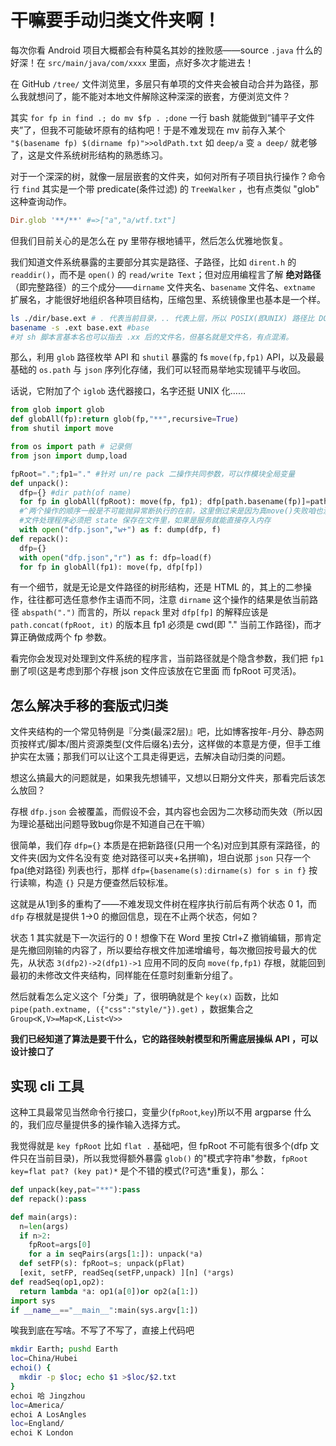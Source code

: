 # 干嘛要手动归类文件夹啊！

每次你看 Android 项目大概都会有种莫名其妙的挫败感——source `.java` 什么的好深！在 `src/main/java/com/xxxx` 里面，点好多次才能进去！

在 GitHub `/tree/` 文件浏览里，多层只有单项的文件夹会被自动合并为路径，那么我就想问了，能不能对本地文件解除这种深深的嵌套，方便浏览文件？

其实 `for fp in find .; do mv $fp . ;done` 一行 bash 就能做到“铺平子文件夹”了，但我不可能破坏原有的结构吧！于是不难发现在 mv 前存入某个 `"$(basename fp) $(dirname fp)">>oldPath.txt` 如 `deep/a` 变 `a deep/` 就老够了，这是文件系统树形结构的熟悉练习。

对于一个深深的树，就像一层层嵌套的文件夹，如何对所有子项目执行操作？命令行 `find` 其实是一个带 predicate(条件过滤) 的 `TreeWalker` ，也有点类似 "glob" 这种查询动作。

```ruby
Dir.glob '**/**' #=>["a","a/wtf.txt"]
```

但我们目前关心的是怎么在 py 里带存根地铺平，然后怎么优雅地恢复。

我们知道文件系统暴露的主要部分其实是路径、子路径，比如 `dirent.h` 的 `readdir()`，而不是 `open()` 的 `read/write Text`；但对应用编程言了解 __绝对路径__ （即完整路径）的三个成分——`dirname` 文件夹名、`basename` 文件名、`extname` 扩展名，才能很好地组织各种项目结构，压缩包里、系统镜像里也基本是一个样。

```bash
ls ./dir/base.ext # . 代表当前目录，.. 代表上层，所以 POSIX(即UNIX) 路径比 DOS/Win 更复杂
basename -s .ext base.ext #base
#对 sh 脚本言基本名也可以指去 .xx 后的文件名，但基名就是文件名，有点混淆。
```

那么，利用 `glob` 路径枚举 API 和 `shutil` 暴露的 fs `move(fp,fp1)` API，以及最最基础的 `os.path` 与 `json` 序列化存储，我们可以轻而易举地实现铺平与收回。

话说，它附加了个 `iglob` 迭代器接口，名字还挺 UNIX 化……

```py
from glob import glob
def globAll(fp):return glob(fp,"**",recursive=True)
from shutil import move

from os import path # 记录侧
from json import dump,load

fpRoot=".";fp1="." #针对 un/re pack 二操作共同参数，可以作模块全局变量
def unpack():
  dfp={} #dir path(of name)
  for fp in globAll(fpRoot): move(fp, fp1); dfp[path.basename(fp)]=path.dirname(fp)
  #^两个操作的顺序一般是不可能抛异常断执行的在前，这里倒过来是因为真move()失败咱也没必要还原
  #文件处理程序必须把 state 保存在文件里，如果是服务就能直接存入内存
  with open("dfp.json","w+") as f: dump(dfp, f)
def repack():
  dfp={}
  with open("dfp.json","r") as f: dfp=load(f)
  for fp in globAll(fp1): move(fp, dfp[fp])
```

有一个细节，就是无论是文件路径的树形结构，还是 HTML 的，其上的二参操作，往往都可选任意参作主语而不同，注意 `dirname` 这个操作的结果是依当前路径 `abspath(".")` 而言的，所以 `repack` 里对 `dfp[fp]` 的解释应该是 `path.concat(fpRoot, it)` 的版本且 fp1 必须是 cwd(即 "." 当前工作路径)，而才算正确做成两个 fp 参数。

看完你会发现对处理到文件系统的程序言，当前路径就是个隐含参数，我们把 `fp1` 删了呗(这是考虑到那个存根 json 文件应该放在它里面 而 fpRoot 可灵活)。

## 怎么解决手移的套版式归类

文件夹结构的一个常见特例是『分类(最深2层)』吧，比如博客按年-月分、静态网页按样式/脚本/图片资源类型(文件后缀名)去分，这样做的本意是方便，但手工维护实在太骚；那我们可以让这个工具走得更远，去解决自动归类的问题。

想这么搞最大的问题就是，如果我先想铺平，又想以日期分文件夹，那看完后该怎么放回？

存根 `dfp.json` 会被覆盖，而假设不会，其内容也会因为二次移动而失效（所以因为理论基础出问题导致bug你是不知道自己在干嘛）

很简单，我们存 `dfp={}` 本质是在把新路径(只用一个名)对应到其原有深路径，的文件夹(因为文件名没有变 绝对路径可以夹+名拼嘛)，坦白说那 `json` 只存一个 fpa(绝对路径) 列表也行，那样 `dfp={basename(s):dirname(s) for s in f}` 按行读嘛，构造 `{}` 只是方便查然后较标准。

这就是从1到多的重构了——不难发现文件树在程序执行前后有两个状态 0 1，而 `dfp` 存根就是提供 1->0 的撤回信息，现在不止两个状态，何如？

状态 1 其实就是下一次运行的 0！想像下在 Word 里按 Ctrl+Z 撤销编辑，那肯定是先撤回刚输的内容了，所以要给存根文件加递增编号，每次撤回按号最大的优先，从状态 `3(dfp2)->2(dfp1)->1` 应用不同的反向 `move(fp,fp1)` 存根，就能回到最初的未修改文件夹结构，同样能在任意时刻重新分组了。

然后就看怎么定义这个「分类」了，很明确就是个 `key(x)` 函数，比如 `pipe(path.extname, ({"css":"style/"}).get)` ，数据集合之 `Group<K,V>=Map<K,List<V>>`

__我们已经知道了算法是要干什么，它的路径映射模型和所需底层操纵 API ，可以设计接口了__

## 实现 cli 工具

这种工具最常见当然命令行接口，变量少(`fpRoot`,`key`)所以不用 argparse 什么的，我们应尽量提供多的操作输入选择方式。

我觉得就是 `key fpRoot` 比如 `flat .` 基础吧，但 fpRoot 不可能有很多个(dfp 文件只在当前目录)，所以我觉得额外暴露 `glob()` 的"模式字符串"参数，`fpRoot key=flat pat? (key pat)*` 是个不错的模式(?可选*重复)，那么：

```py
def unpack(key,pat="**"):pass
def repack():pass

def main(args):
  n=len(args)
  if n>2:
    fpRoot=args[0]
    for a in seqPairs(args[1:]): unpack(*a)
  def setFP(s): fpRoot=s; unpack(pFlat)
  [exit, setFP, readSeq(setFP,unpack) ][n] (*args)
def readSeq(op1,op2):
  return lambda *a: op1(a[0])or op2(a[1:])
import sys
if __name__=="__main__":main(sys.argv[1:])
```

唉我到底在写啥。不写了不写了，直接上代码吧

```bash
mkdir Earth; pushd Earth
loc=China/Hubei
echoi() {
  mkdir -p $loc; echo $1 >$loc/$2.txt
}
echoi 哈 Jingzhou
loc=America/
echoi A LosAngles
loc=England/
echoi K London
```

